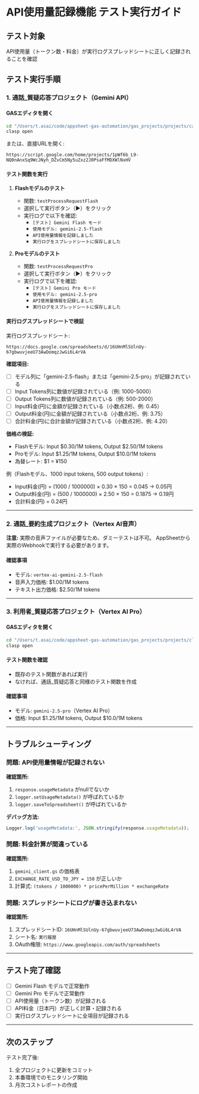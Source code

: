 # API使用量記録機能 テスト実行ガイド

## テスト対象
API使用量（トークン数・料金）が実行ログスプレッドシートに正しく記録されることを確認

## テスト実行手順

### 1. 通話_質疑応答プロジェクト（Gemini API）

#### GASエディタを開く
```bash
cd "/Users/t.asai/code/appsheet-gas-automation/gas_projects/projects/calls/Appsheet_通話_質疑応答"
clasp open
```

または、直接URLを開く:
```
https://script.google.com/home/projects/1pWf6b_L9-NQ0nAnxSq9WcJNyh_DZvCm5Ny5uZxz2J0PsaFfMDXWlNxHV
```

#### テスト関数を実行

1. **Flashモデルのテスト**
   - 関数: `testProcessRequestFlash`
   - 選択して実行ボタン（▶）をクリック
   - 実行ログで以下を確認:
     - `[テスト] Gemini Flash モード`
     - `使用モデル: gemini-2.5-flash`
     - `API使用量情報を記録しました`
     - `実行ログをスプレッドシートに保存しました`

2. **Proモデルのテスト**
   - 関数: `testProcessRequestPro`
   - 選択して実行ボタン（▶）をクリック
   - 実行ログで以下を確認:
     - `[テスト] Gemini Pro モード`
     - `使用モデル: gemini-2.5-pro`
     - `API使用量情報を記録しました`
     - `実行ログをスプレッドシートに保存しました`

#### 実行ログスプレッドシートで検証

実行ログスプレッドシート:
```
https://docs.google.com/spreadsheets/d/16UHnMlSUlnUy-67gbwuvjeeU73AwDomqzJwGi6L4rVA
```

**確認項目:**
- [ ] モデル列に「gemini-2.5-flash」または「gemini-2.5-pro」が記録されている
- [ ] Input Tokens列に数値が記録されている（例: 1000-5000）
- [ ] Output Tokens列に数値が記録されている（例: 500-2000）
- [ ] Input料金(円)に金額が記録されている（小数点2桁、例: 0.45）
- [ ] Output料金(円)に金額が記録されている（小数点2桁、例: 3.75）
- [ ] 合計料金(円)に合計金額が記録されている（小数点2桁、例: 4.20）

**価格の検証:**
- Flashモデル: Input $0.30/1M tokens, Output $2.50/1M tokens
- Proモデル: Input $1.25/1M tokens, Output $10.0/1M tokens
- 為替レート: $1 = ¥150

例（Flashモデル、1000 input tokens, 500 output tokens）:
- Input料金(円) = (1000 / 1000000) × 0.30 × 150 = 0.045 → 0.05円
- Output料金(円) = (500 / 1000000) × 2.50 × 150 = 0.1875 → 0.19円
- 合計料金(円) = 0.24円

---

### 2. 通話_要約生成プロジェクト（Vertex AI音声）

**注意:** 実際の音声ファイルが必要なため、ダミーテストは不可。
AppSheetから実際のWebhookで実行する必要があります。

#### 確認事項
- モデル: `vertex-ai-gemini-2.5-flash`
- 音声入力価格: $1.00/1M tokens
- テキスト出力価格: $2.50/1M tokens

---

### 3. 利用者_質疑応答プロジェクト（Vertex AI Pro）

#### GASエディタを開く
```bash
cd "/Users/t.asai/code/appsheet-gas-automation/gas_projects/projects/clients/Appsheet_利用者_質疑応答"
clasp open
```

#### テスト関数を確認
- 既存のテスト関数があれば実行
- なければ、通話_質疑応答と同様のテスト関数を作成

#### 確認事項
- モデル: `gemini-2.5-pro`（Vertex AI Pro）
- 価格: Input $1.25/1M tokens, Output $10.0/1M tokens

---

## トラブルシューティング

### 問題: API使用量情報が記録されない

**確認箇所:**
1. `response.usageMetadata` がnullでないか
2. `logger.setUsageMetadata()` が呼ばれているか
3. `logger.saveToSpreadsheet()` が呼ばれているか

**デバッグ方法:**
```javascript
Logger.log('usageMetadata:', JSON.stringify(response.usageMetadata));
```

### 問題: 料金計算が間違っている

**確認箇所:**
1. `gemini_client.gs` の価格表
2. `EXCHANGE_RATE_USD_TO_JPY = 150` が正しいか
3. 計算式: `(tokens / 1000000) * pricePerMillion * exchangeRate`

### 問題: スプレッドシートにログが書き込まれない

**確認箇所:**
1. スプレッドシートID: `16UHnMlSUlnUy-67gbwuvjeeU73AwDomqzJwGi6L4rVA`
2. シート名: `実行履歴`
3. OAuth権限: `https://www.googleapis.com/auth/spreadsheets`

---

## テスト完了確認

- [ ] Gemini Flash モデルで正常動作
- [ ] Gemini Pro モデルで正常動作
- [ ] API使用量（トークン数）が記録される
- [ ] API料金（日本円）が正しく計算・記録される
- [ ] 実行ログスプレッドシートに全項目が記録される

---

## 次のステップ

テスト完了後:
1. 全プロジェクトに更新をコミット
2. 本番環境でのモニタリング開始
3. 月次コストレポートの作成
